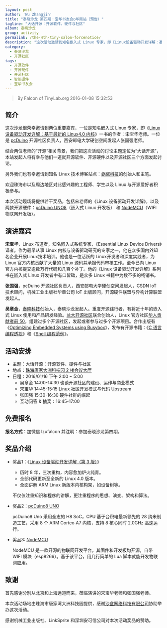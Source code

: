 ```yaml
---
layout: post
author: 'Wu Zhangjin'
title: "泰晓沙龙 第四期：宝华书友会○华南站（预告）"
tagline: "大话开源：开源软件、硬件与社区"
album: 泰晓沙龙
group: activity
permalink: /the-4th-tiny-salon-forcenotice/
description: "这次活动邀请到知名嵌入式 Linux 专家，即《Linux设备驱动开发详解：基于最新的Linux4.0内核》的作者：宋宝华老师，pcDuino 开源社区负责人张国强老师，以及泰晓科技发起人吴章金等三位嘉宾一起探讨开源软件、开源硬件以及开源社区的运作模式。"
category:
  - 泰晓沙龙
  - 开源社区
tags:
  - 开源软件
  - 开源硬件
  - 开源社区
  - 智能硬件
  - 宝华书友会
---
```


> By Falcon of TinyLab.org
> 2016-01-08 15:32:53

## 简介

这次沙龙很荣幸邀请到两位重要嘉宾，一位是知名嵌入式 Linux 专家，即《[Linux 设备驱动开发详解：基于最新的 Linux4.0 内核][1]》一书的作者：宋宝华老师。一位是 [pcDuino][2] 开源社区负责人，西安邮电大学硬创空间发起人张国强老师。

结合两位老师的“开源”相关背景，我们把这次活动的讨论主题定位为“大话开源”，本站发起人将有幸与他们一道就开源软件、开源硬件以及开源社区三个方面发起讨论。

另外我们也有幸邀请到知名 Linux 技术博客站点：[蜗窝科技][13]的创始人和主笔。

欢迎珠海市以及周边地区对此感兴趣的工程师、学生以及 Linux 与开源爱好者积极参与。

本次活动现场将提供若干奖品，包括宋老师的《Linux 设备驱动开发详解》，以及两款开源硬件：[pcDuino UNO8][2]（嵌入式 Linux 开发板） 和 [NodeMCU][5]（WIFI 物联网开发板）。

## 演讲嘉宾

__宋宝华__，Linux 布道者，知名嵌入式系统专家，《Essential Linux Device Drivers》译者。作为最早从事 Linux 内核与设备驱动研究的专家之一，他在众多国内外知名企业开展Linux技术培训。他也是一位活跃的 Linux开发者和深度实践者，为 Linux 官方内核贡献了大量的 Linux 源码并承担代码审核工作。至今已向 Linux 官方内核提交逾数万行代码和几百个补丁。他的《Linux 设备驱动开发详解》系列书在嵌入式 Linux 开发者中有口皆碑，是众多 Linux 书籍中为数不多的畅销书。

__张国强__，pcDuino 开源社区负责人，西安邮电大学硬创空间发起人，CSDN IoT 技术顾问，机械工业出版社华章公司 IoT 出版顾问，开源硬件联盟与异构计算联盟发起人。

__吴章金__，[泰晓科技][4]创始人，泰晓沙龙发起人。重度开源践行者，有将近十年的嵌入式 Linux 使用和产品研发经验。[兰大开源社区][6]联合创始人，Linux 官方社区[华人贡献者前 50][7]，组建过多个开源社区，发起或者参与过多个开源项目。合作出版有《[Optimizing Embedded Systems using Busybox][8]》，发布有开源书籍：《[C 语言编程透视][9]》和《[Shell 编程范例][10]》。

## 活动安排

* 主题：大话开源：开源软件、硬件与社区
* 地点：[珠海唐家大洲科技园 2 楼会议大厅][12]
* 日程：2016/01/16 下午 2:00 ~ 5:00
  * 吴章金 14:00-14:30 也谈开源社区的建设、运作与商业模式
  * 宋宝华 14:45-15:15 Linux 社区开发模式与代码 Upstream
  * 张国强 15:30-16:30 硬件社群的崛起
  * 互动问答 & 抽奖：16:45-17:00

## 免费报名

__报名方式__：加微信 lzufalcon 并注明：参加泰晓沙龙第四期。

## 奖品介绍

* 奖品1：《[Linux 设备驱动开发详解（第 3 版）][1]》
  * 历时 8 年，三次重构，内容愈加炉火纯青。
  * 全部代码更新至全新的 Linux 4.0 版本。
  * 全面讲解 ARM Linux 新版本内核构架，如设备树等。

  不仅仅注重知识和程序的讲解，更注重程序的思想、演变、架构和算法。

* 奖品2：[pcDuino8 UNO][2]

  pcDuino8 Uno 采用全志的 H8 SoC，CPU 基于台积电最新领先的 28 纳米制造工艺，采用 8 个 ARM Cortex-A7 内核，支持 8 核心同时 2.0GHz 高速运行。

* 奖品3: [NodeMCU][5]

  NodeMCU 是一款开源的物联网开发平台，其固件和开发板均开源，自带 WIFI 模块（esp8266）。基于该平台，用几行简单的 Lua 脚本就能开发物联网应用。

## 致谢

首先感谢分别从北京和上海远道而来，莅临演讲的宋宝华老师和张国强老师。

本次活动场地由珠海市唐家湾大洲科技园提供，感谢[沙盒网络科技有限公司][3]协助举办这次活动。

感谢机械工业出版社、LinkSprite 和深圳安可信公司对本次活动奖品的赞助。

[1]: /book-welfare-for-tinylab-contributors/
[2]: /introduction-of-pcduino8-Uno/
[3]: http://www.mcpeonline.com/
[4]: http://tinylab.org
[5]: /nodemcu-kickstart/
[6]: http://oss.lzu.edu.cn
[7]: http://www.remword.com/kps_result/all_whole_country.html
[8]: /optimizing-embedded-systems-using-busybox/
[9]: http://tinylab.gitbooks.io/cbook
[10]: http://tinylab.gitbooks.io/shellbook
[12]: http://j.map.baidu.com/y8Da8
[13]: http://wowotech.net/
